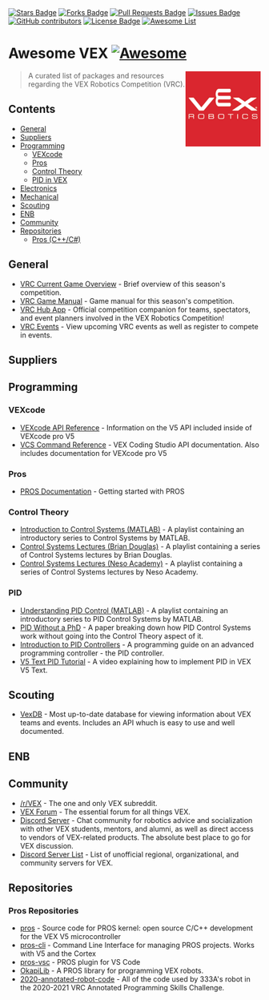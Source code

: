 <div align="left">
  <a href="https://github.com/687vex/awesome-vex/stargazers"><img src="https://img.shields.io/github/stars/687vex/awesome-vex" alt="Stars Badge"/></a>
  <a href="https://github.com/687vex/awesome-vex/members"><img src="https://img.shields.io/github/forks/687vex/awesome-vex" alt="Forks Badge"/></a>
  <a href="https://github.com/687vex/awesome-vex/pulls"><img src="https://img.shields.io/github/issues-pr/687vex/awesome-vex" alt="Pull Requests Badge"/></a>
  <a href="https://github.com/687vex/awesome-vex"><img src="https://img.shields.io/github/issues/687vex/awesome-vex" alt="Issues Badge"/></a>
  <a href="https://github.com/687vex/awesome-vex"><img alt="GitHub contributors" src="https://img.shields.io/github/contributors/687vex/awesome-vex?color=2b9348"></a>
  <a href="https://github.com/687vex/awesome-vex/blob/main/LICENSE"><img src="https://img.shields.io/github/license/687vex/awesome-vex?color=2b9348" alt="License Badge"/></a>
  <a href="https://awesome.re"><img src="https://awesome.re/badge.svg" alt="Awesome List"/></a>
</div>

# Awesome VEX [![Awesome](https://awesome.re/badge.svg)](https://awesome.re)

[<img src="media/vex.png" align="right" width="150">](https://www.vexrobotics.com/v5/competition)

> A curated list of packages and resources regarding the VEX Robotics Competition (VRC).

## Contents

- [General](#general)
- [Suppliers](#suppliers)
- [Programming](#programming)
  - [VEXcode](#vexcode)
  - [Pros](#pros)
  - [Control Theory](#control-theory)
  - [PID in VEX](#PID) 
- [Electronics](#electronics)
- [Mechanical](#mechanical)
- [Scouting](#scouting)
- [ENB](#ENB)
- [Community](#community)
- [Repositories](#pros-repositories)
  - [Pros (C++/C#)](#pros-1)

## General

- [VRC Current Game Overview](https://www.vexrobotics.com/v5/competition/vrc-current-game) - Brief overview of this season's competition.
- [VRC Game Manual](https://content.vexrobotics.com/docs/21-22/tipping-point/GameManual-1.0.pdf) - Game manual for this season's competition.
- [VRC Hub App](https://www.vexrobotics.com/v5/competition/vrc-hub) - Official competition companion for teams, spectators, and event planners involved in the VEX Robotics Competition!
- [VRC Events](https://www.robotevents.com/robot-competitions/vex-robotics-competition) - View upcoming VRC events as well as register to compete in events.

## Suppliers


## Programming

### VEXcode
- [VEXcode API Reference](https://api.vexcode.cloud/v5/html/) - Information on the V5 API included inside of VEXcode pro V5
- [VCS Command Reference](https://help.vexcodingstudio.com/) - VEX Coding Studio API documentation. Also includes documentation for VEXcode pro V5

### Pros

- [PROS Documentation](https://pros.cs.purdue.edu/cortex/index.html) - Getting started with PROS

### Control Theory

- [Introduction to Control Systems (MATLAB)](https://www.youtube.com/playlist?list=PLn8PRpmsu08q8CE0pbZ-cSrMm_WYJfVGd) - A playlist containing an introductory series to Control Systems by MATLAB.
- [Control Systems Lectures (Brian Douglas)](https://www.youtube.com/playlist?list=PLUMWjy5jgHK3j74Z5Tq6Tso1fSfVWZC8L) - A playlist containing a series of Control Systems lectures by Brian Douglas.
- [Control Systems Lectures (Neso Academy)](https://www.youtube.com/playlist?list=PLBlnK6fEyqRhqzJT87LsdQKYZBC93ezDo) - A playlist containing a series of Control Systems lectures by Neso Academy.

### PID

- [Understanding PID Control (MATLAB)](https://www.youtube.com/playlist?list=PLn8PRpmsu08pQBgjxYFXSsODEF3Jqmm-y) - A playlist containing an introductory series to PID Control Systems by MATLAB.
- [PID Without a PhD](http://www.wescottdesign.com/articles/pid/pidWithoutAPhd.pdf) - A paper breaking down how PID Control Systems work without going into the Control Theory aspect of it.
- [Introduction to PID Controllers](http://georgegillard.com/documents/2-introduction-to-pid-controllers) - A programming guide on an advanced programming controller - the PID controller.
- [V5 Text PID Tutorial](https://www.youtube.com/watch?v=_Itn-0d340g) - A video explaining how to implement PID in VEX V5 Text.


## Scouting

- [VexDB](https://vexdb.io/) - Most up-to-date database for viewing information about VEX teams and events. Includes an API whuch is easy to use and well documented.

## ENB


## Community

- [/r/VEX](https://www.reddit.com/r/vex/) - The one and only VEX subreddit.
- [VEX Forum](https://www.vexforum.com/) - The essential forum for all things VEX.
- [Discord Server](https://discord.gg/naFgzsvB) - Chat community for robotics advice and socialization with other VEX students, mentors, and alumni, as well as direct access to vendors of VEX-related products. The absolute best place to go for VEX discussion.
- [Discord Server List](https://docs.google.com/spreadsheets/d/1MqwE_L4Z0RDf1Sn-dsfFZ7jBVD8bMkqPHGrqrejq_o0/edit) - List of unofficial regional, organizational, and community servers for VEX.

## Repositories
### Pros Repositories
- [pros](https://github.com/purduesigbots/pros) - Source code for PROS kernel: open source C/C++ development for the VEX V5 microcontroller
- [pros-cli](https://github.com/purduesigbots/pros-cli) - Command Line Interface for managing PROS projects. Works with V5 and the Cortex
- [pros-vsc](https://github.com/purduesigbots/pros-vsc) - PROS plugin for VS Code
- [OkapiLib](https://github.com/OkapiLib/OkapiLib) - A PROS library for programming VEX robots.
- [2020-annotated-robot-code](https://github.com/the7dorks/2020-annotated-robot-code) - All of the code used by 333A's robot in the 2020-2021 VRC Annotated Programming Skills Challenge.
